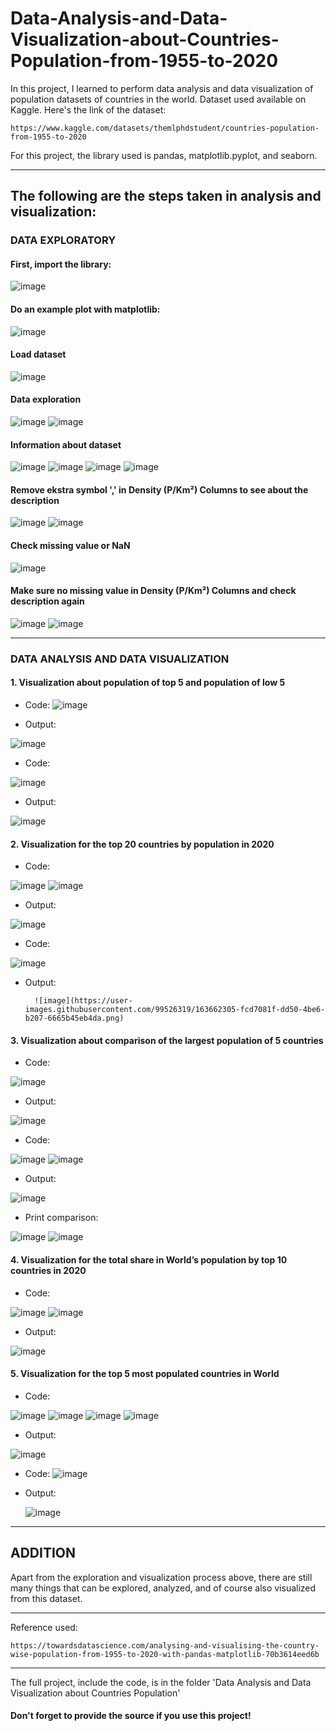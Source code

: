 # Data-Analysis-and-Data-Visualization-about-Countries-Population-from-1955-to-2020

In this project, I learned to perform data analysis and data visualization of population datasets of countries in the world. Dataset used available on Kaggle. Here's the link of the dataset:

    https://www.kaggle.com/datasets/themlphdstudent/countries-population-from-1955-to-2020
  
For this project, the library used is pandas, matplotlib.pyplot, and seaborn.

-----------------------------------------------------------------------------------------------------------------------------------------------------------------------

## The following are the steps taken in analysis and visualization:

### DATA EXPLORATORY

#### First, import the library:
![image](https://user-images.githubusercontent.com/99526319/163661530-c5091d52-d95a-4903-8bfd-1822ece0df35.png)

#### Do an example plot with matplotlib:
![image](https://user-images.githubusercontent.com/99526319/163661713-084da277-3663-4607-8f48-406975480906.png)

#### Load dataset
![image](https://user-images.githubusercontent.com/99526319/163661744-c2294ee7-ae2f-41e0-a2ca-5e69e7bc92c2.png)

#### Data exploration
![image](https://user-images.githubusercontent.com/99526319/163661794-f839fd85-4dca-4c78-854f-db8d3fb596c2.png)
![image](https://user-images.githubusercontent.com/99526319/163661801-46c42287-aa7d-41c7-9e4c-159d763561eb.png)

#### Information about dataset
![image](https://user-images.githubusercontent.com/99526319/163661813-a2e750ec-1f01-4031-83e7-ddde4d687e4c.png)
![image](https://user-images.githubusercontent.com/99526319/163661825-1275f6c2-4378-4188-b107-ca6c4e61e155.png)
![image](https://user-images.githubusercontent.com/99526319/163661834-7bfe9f25-d29c-4353-a9a8-4088b4aed934.png)
![image](https://user-images.githubusercontent.com/99526319/163661840-66e6f23e-fd63-4681-bd33-e9f5ed924300.png)

#### Remove ekstra symbol ',' in Density (P/Km²) Columns to see about the description
![image](https://user-images.githubusercontent.com/99526319/163661871-e40db26a-3715-48b1-933b-68ca902f6d2f.png)
![image](https://user-images.githubusercontent.com/99526319/163661892-2a85452e-9a90-4a55-87d0-fe5262ed5682.png)

#### Check missing value or NaN
![image](https://user-images.githubusercontent.com/99526319/163661906-dda777d0-557e-4bec-b635-4a69caa0b9dc.png)

#### Make sure no missing value in Density (P/Km²) Columns and check description again
![image](https://user-images.githubusercontent.com/99526319/163661936-70bf78f7-d037-4aaf-97ad-9d0597fa824b.png)
![image](https://user-images.githubusercontent.com/99526319/163661949-0f810e79-5860-4c57-9365-9ff4168465e2.png)

-----------------------------------------------------------------------------------------------------------------------------------------------------------------------

### DATA ANALYSIS AND DATA VISUALIZATION

#### 1. Visualization about population of top 5 and population of low 5 
- Code:
![image](https://user-images.githubusercontent.com/99526319/163662100-4e820653-bdcc-43c2-9f55-67bf279e6f15.png)

- Output:

![image](https://user-images.githubusercontent.com/99526319/163662032-5db85db8-0c27-4410-b0ae-c89b43fe829c.png)

- Code:

![image](https://user-images.githubusercontent.com/99526319/163662146-88cf599c-efc1-4372-b171-459cc1f330bb.png)

- Output:

![image](https://user-images.githubusercontent.com/99526319/163662191-71c04d2e-4537-4b7a-b8dc-e66ef0b1ed00.png)


#### 2. Visualization for the top 20 countries by population in 2020
- Code:

![image](https://user-images.githubusercontent.com/99526319/163662245-497413a4-b24e-409c-9e56-f8c3eb70f66b.png)
![image](https://user-images.githubusercontent.com/99526319/163662253-fe61d4d3-04c5-4639-a4e4-adca5f2e69d9.png)

- Output:

![image](https://user-images.githubusercontent.com/99526319/163662280-22a16ed2-e3e8-494f-9170-6582b5290750.png)

- Code:

![image](https://user-images.githubusercontent.com/99526319/163662284-00dbec4e-e27c-4057-885c-5cfd7f5e58f5.png)

- Output:

        ![image](https://user-images.githubusercontent.com/99526319/163662305-fcd7081f-dd50-4be6-b207-6665b45eb4da.png)

#### 3. Visualization about comparison of the largest population of 5 countries
- Code:

![image](https://user-images.githubusercontent.com/99526319/163662401-8db48997-ab2d-44df-95e0-51c56027d1ad.png)

- Output:

![image](https://user-images.githubusercontent.com/99526319/163662415-188dc924-68fe-40da-9143-cad206e47531.png)

- Code:

![image](https://user-images.githubusercontent.com/99526319/163662429-cf613559-fb88-4295-b59c-5f88316460ae.png)
![image](https://user-images.githubusercontent.com/99526319/163662451-74ac243b-0898-462d-890a-099bcc07f1e0.png)

- Output:

![image](https://user-images.githubusercontent.com/99526319/163662462-8fd72cfe-27ce-4644-a1d7-bd27946e8f77.png)

- Print comparison:

![image](https://user-images.githubusercontent.com/99526319/163662481-e4c5090b-b7d9-4500-98c1-e5dd71392f31.png)
![image](https://user-images.githubusercontent.com/99526319/163662488-14b083a2-5028-4bb2-b8d9-c4ce350036e6.png)

#### 4. Visualization for the total share in World’s population by top 10 countries in 2020
- Code:

![image](https://user-images.githubusercontent.com/99526319/163662503-e15163db-bfde-4d29-91b3-7f2b199335fa.png)
![image](https://user-images.githubusercontent.com/99526319/163662521-11c47154-afa3-4a0e-8ce6-c738fd147d5d.png)

- Output:

![image](https://user-images.githubusercontent.com/99526319/163662913-83dbd0bd-b3a5-4cf8-941b-73bee03960b1.png)

#### 5. Visualization for the top 5 most populated countries in World
- Code:

![image](https://user-images.githubusercontent.com/99526319/163662558-fafa6cd4-50ce-40bd-8db8-ad06fafafc67.png)
![image](https://user-images.githubusercontent.com/99526319/163662567-c975adac-4d7c-4cdd-aef5-33d30e22f3fa.png)
![image](https://user-images.githubusercontent.com/99526319/163662574-d99b3001-0fb7-4ade-9b45-2be6da05b2c3.png)
![image](https://user-images.githubusercontent.com/99526319/163662581-8e8f29e2-f1f5-41e2-9d9f-6f3673e196c8.png)

- Output:

![image](https://user-images.githubusercontent.com/99526319/163662598-69a86aa7-60fb-4241-adfa-262a27fd1ac6.png)

- Code:
![image](https://user-images.githubusercontent.com/99526319/163662605-63f7780f-593b-4fbd-b048-61af5e463f93.png)

- Output:

   ![image](https://user-images.githubusercontent.com/99526319/163662609-88f988fe-2bf9-4f24-af34-2742f3dd36c1.png)

--- 
## ADDITION

Apart from the exploration and visualization process above, there are still many things that can be explored, analyzed, and of course also visualized from this dataset.

---

Reference used:
    
    https://towardsdatascience.com/analysing-and-visualising-the-country-wise-population-from-1955-to-2020-with-pandas-matplotlib-70b3614eed6b
 
---

The full project, include the code, is in the folder 'Data Analysis and Data Visualization about Countries Population'

#### Don't forget to provide the source if you use this project!

